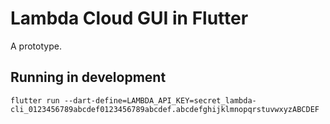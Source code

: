 Lambda Cloud GUI in Flutter
===========================

A prototype.

Running in development
----------------------

```shell
flutter run --dart-define=LAMBDA_API_KEY=secret_lambda-cli_0123456789abcdef0123456789abcdef.abcdefghijklmnopqrstuvwxyzABCDEF
```
